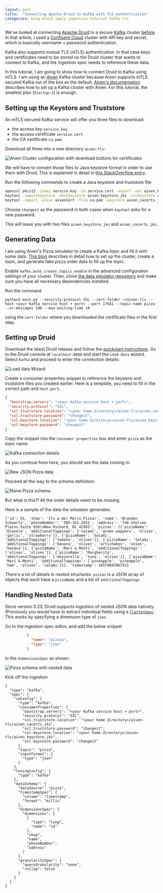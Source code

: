 ```yaml
---
layout: post
title:  "Connecting Apache Druid to Kafka with TLS authentication"
categories: blog druid imply ingestion tutorial kafka tls
---
```


We've looked at connecting [Apache Druid](https://druid.apache.org/) to a secure [Kafka](https://kafka.apache.org/) cluster [before](/2021/10/19/reading-avro-streams-from-confluent-cloud-into-druid/). In that article, I used a [Confluent Cloud](https://confluent.cloud/) cluster with API key and secret, which is basically username + password authentication.

Kafka also supports mutual TLS (mTLS) authentication. In that case keys and certificates need to be stored on the Druid cluster that wants to connect to Kafka, and the ingestion spec needs to reference these data.

In this tutorial, I am going to show how to connect Druid to Kafka using mTLS. I am using an [Aiven](https://aiven.io/) Kafka cluster because Aiven supports mTLS secured Kafka out of the box as the default. [Aiven's documentation](https://developer.aiven.io/docs/products/kafka/getting-started.html) describes how to set up a Kafka cluster with Aiven. For this tutorial, the smallest plan (`Startup-2`) is enough.

## Setting up the Keystore and Truststore

An mTLS secured Kafka service will offer you three files to download:

- the access key `service.key`
- the access certificate `service.cert`
- the CA certificate `ca.pem`.

Download all three into a new directory `aiven-tls`:

![Aiven Cluster configuration with download buttons for certificates](/assets/2022-07-16-01.jpg)

We will have to convert those files to Java keystore format in order to use them with Druid. This is explained in detail in [this StackOverflow entry](https://stackoverflow.com/questions/45711911/add-certificates-to-key-store-and-trust-store).

Run the following commands to create a Java keystore and truststore file:

```bash
openssl pkcs12 -inkey service.key -in service.cert -export -out aiven_keystore.p12 -certfile ca.pem
keytool -importkeystore -destkeystore aiven_keystore.jks -srckeystore aiven_keystore.p12 -srcstoretype pkcs12
keytool -import -alias aivenCert -file ca.pem -keystore aiven_cacerts.jks 
```

Choose `changeit` as the password in both cases when `keytool` asks for a new password. 

This will leave you with two files `aiven_keystore.jks` and `aiven_cacerts.jks`.

## Generating Data

I am using Aiven's Pizza simulator to create a Kafka topic and fill it with some data. [This blog](https://aiven.io/blog/create-your-own-data-stream-for-kafka-with-python-and-faker) describes in detail how to set up the cluster, create a topic, and generate fake pizza order data to fill up the topic.

Enable `kafka.auto_create_topics_enable` in the advanced configuration settings of your cluster. Then, clone [the data simulator repository](https://github.com/aiven/python-fake-data-producer-for-apache-kafka) and make sure you have all necessary dependencies installed.

Run the command

```
python3 main.py --security-protocol SSL --cert-folder ~/aiven-tls --host <your Kafka service host + port> --port 17641 --topic-name pizza --nr-messages 100 --max-waiting-time 10
```

using the `cert-folder` where you downloaded the certificate files in the first step.

## Setting up Druid

Download the latest Druid release and follow the [quickstart instructions](https://druid.apache.org/docs/latest/tutorials/index.html). Go to the Druid console at `localhost:8888` and start the `Load data` wizard. Select `Kafka` and proceed to enter the connection details:

![Load data Wizard](/assets/2022-07-16-02.jpg)

Create a consumer properties snippet to reference the keystore and truststore files you created earlier. Here is a template, you need to fill in the correct path and `host:port`.

```json
{
  "bootstrap.servers": "<your Kafka service host + port>",
  "security.protocol": "SSL",
  "ssl.truststore.location": "<your home directory>/aiven-tls/aiven_cacerts.jks",
  "ssl.truststore.password": "changeit",
  "ssl.keystore.location": "<your home directory>/aiven-tls/aiven_keystore.jks",
  "ssl.keystore.password": "changeit"
}
```

Copy the snippet into the `Consumer properties` box and enter `pizza` as the topic name:

![Kafka connection details](/assets/2022-07-16-03.jpg)

As you continue from here, you should see the data coming in:

![Raw JSON Pizza data](/assets/2022-07-16-04.jpg)

Proceed all the way to the schema definition:

![Naive Pizza schema](/assets/2022-07-16-05.jpg)

But what is this?! All the order details seem to be missing.

Here is a sample of the data the simulator generates:

```
{'id': 91, 'shop': 'Its-a me! Mario Pizza!', 'name': 'Brandon Schwartz', 'phoneNumber': '305-351-2631', 'address': '746 Chelsea Plains Suite 656\nNew Richard, DC 42993', 'pizzas': [{'pizzaName': 'Diavola', 'additionalToppings': ['salami', 'green peppers', 'olives', 'garlic', 'strawberry']}, {'pizzaName': 'Salami', 'additionalToppings': ['tomato', 'olives']}, {'pizzaName': 'Salami', 'additionalToppings': ['banana', 'olives', 'artichokes', 'onion', 'banana']}, {'pizzaName': 'Mari & Monti', 'additionalToppings': ['olives', 'olives']}, {'pizzaName': 'Margherita', 'additionalToppings': ['mozzarella', 'tuna', 'olives']}, {'pizzaName': 'Mari & Monti', 'additionalToppings': ['pineapple', 'pineapple', 'ham', 'olives', 'salami']}], 'timestamp': 1657968296752}
```

There's a lot of details in nested structures: `pizzas` is a JSON array of objects that each have a `pizzaName` and a list of `additionalToppings`.

## Handling Nested Data

Since version 0.23, Druid supports ingestion of nested JSON data natively. (Previously you would have to extract individual fields using a [`flattenSpec`](https://druid.apache.org/docs/0.23.0/ingestion/data-formats.html#flattenspec). This works by specifying a dimension type of `json`.

Go to the ingestion spec editor, and add the below snippet

```json
          {
            "name": "pizzas",
            "type": "json"
          }
```

to the `dimensionsSpec` as shown:

![Pizza schema with nested data](/assets/2022-07-16-06.jpg)

Kick off the ingestion


```
{
  "type": "kafka",
  "spec": {
    "ioConfig": {
      "type": "kafka",
      "consumerProperties": {
        "bootstrap.servers": "<your Kafka service host + port>",
        "security.protocol": "SSL",
        "ssl.truststore.location": "<your home directory>/aiven-tls/aiven_cacerts.jks",
        "ssl.truststore.password": "changeit",
        "ssl.keystore.location": "<your home directory>/aiven-tls/aiven_keystore.jks",
        "ssl.keystore.password": "changeit"
      },
      "topic": "pizza",
      "inputFormat": {
        "type": "json"
      }
    },
    "tuningConfig": {
      "type": "kafka"
    },
    "dataSchema": {
      "dataSource": "pizza",
      "timestampSpec": {
        "column": "timestamp",
        "format": "millis"
      },
      "dimensionsSpec": {
        "dimensions": [
          {
            "type": "long",
            "name": "id"
          },
          "shop",
          "name",
          "phoneNumber",
          "address"
        ]
      },
      "granularitySpec": {
        "queryGranularity": "none",
        "rollup": false
      }
    }
  }
}
```
